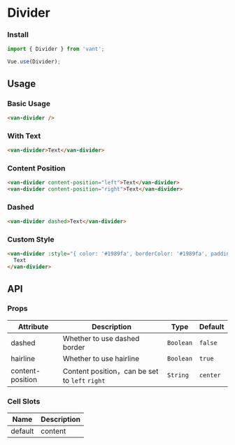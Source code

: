 # Divider

### Install

``` javascript
import { Divider } from 'vant';

Vue.use(Divider);
```

## Usage

### Basic Usage

```html
<van-divider />
```

### With Text

```html
<van-divider>Text</van-divider>
```

### Content Position

```html
<van-divider content-position="left">Text</van-divider>
<van-divider content-position="right">Text</van-divider>
```

### Dashed

```html
<van-divider dashed>Text</van-divider>
```

### Custom Style

```html
<van-divider :style="{ color: '#1989fa', borderColor: '#1989fa', padding: '0 15px' }">
  Text
</van-divider>
```

## API

### Props

| Attribute | Description | Type | Default |
|------|------|------|------|
| dashed | Whether to use dashed border | `Boolean` | `false` |
| hairline | Whether to use hairline | `Boolean` | `true` |
| content-position | Content position，can be set to `left` `right` | `String` | `center` |

### Cell Slots

| Name | Description |
|------|------|
| default | content |
